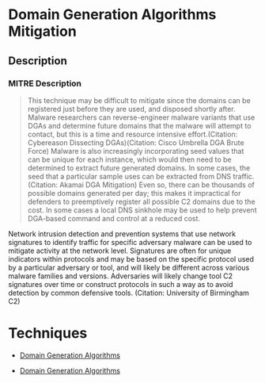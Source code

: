 
# Domain Generation Algorithms Mitigation

## Description

### MITRE Description

> This technique may be difficult to mitigate since the domains can be registered just before they are used, and disposed shortly after. Malware researchers can reverse-engineer malware variants that use DGAs and determine future domains that the malware will attempt to contact, but this is a time and resource intensive effort.(Citation: Cybereason Dissecting DGAs)(Citation: Cisco Umbrella DGA Brute Force) Malware is also increasingly incorporating seed values that can be unique for each instance, which would then need to be determined to extract future generated domains. In some cases, the seed that a particular sample uses can be extracted from DNS traffic.(Citation: Akamai DGA Mitigation) Even so, there can be thousands of possible domains generated per day; this makes it impractical for defenders to preemptively register all possible C2 domains due to the cost. In some cases a local DNS sinkhole may be used to help prevent DGA-based command and control at a reduced cost.

Network intrusion detection and prevention systems that use network signatures to identify traffic for specific adversary malware can be used to mitigate activity at the network level. Signatures are often for unique indicators within protocols and may be based on the specific protocol used by a particular adversary or tool, and will likely be different across various malware families and versions. Adversaries will likely change tool C2 signatures over time or construct protocols in such a way as to avoid detection by common defensive tools. (Citation: University of Birmingham C2)


# Techniques


* [Domain Generation Algorithms](../techniques/Domain-Generation-Algorithms.md)

* [Domain Generation Algorithms](../techniques/Domain-Generation-Algorithms.md)
    
